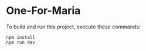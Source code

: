 # One-For-Maria

To build and run this project, execute these commands:

```
npm install
npm run dev
```
